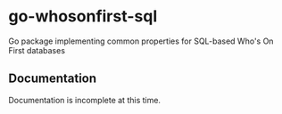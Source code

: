# go-whosonfirst-sql

Go package implementing common properties for SQL-based Who's On First databases

## Documentation

Documentation is incomplete at this time.

